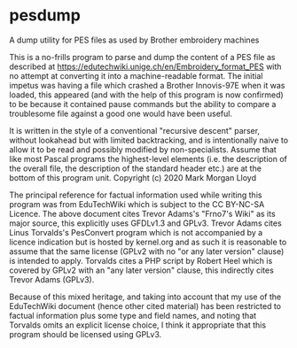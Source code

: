 # pesdump
A dump utility for PES files as used by Brother embroidery machines

This is a no-frills program to parse and dump the content of a PES file as
described at https://edutechwiki.unige.ch/en/Embroidery_format_PES with no
attempt at converting it into a machine-readable format. The initial impetus
was having a file which crashed a Brother Innovis-97E when it was loaded,
this appeared (and with the help of this program is now confirmed) to be
because it contained pause commands but the ability to compare a troublesome
file against a good one would have been useful.

It is written in the style of a conventional "recursive descent" parser,
without lookahead but with limited backtracking, and is intentionally naive
to allow it to be read and possibly modified by non-specialists. Assume that
like most Pascal programs the highest-level elements (i.e. the description
of the overall file, the description of the standard header etc.) are at the
bottom of this program unit.  Copyright (c) 2020 Mark Morgan Lloyd

The principal reference for factual information used while writing this
program was from EduTechWiki which is subject to the CC BY-NC-SA Licence.
The above document cites Trevor Adams's "Frno7's Wiki" as its major source,
this explicitly uses GFDLv1.3 and GPLv3. Trevor Adams cites Linus Torvalds's
PesConvert program which is not accompanied by a licence indication but is
hosted by kernel.org and as such it is reasonable to assume that the same
license (GPLv2 with no "or any later version" clause) is intended to apply.
Torvalds cites a PHP script by Robert Heel which is covered by GPLv2 with an
"any later version" clause, this indirectly cites Trevor Adams (GPLv3).

Because of this mixed heritage, and taking into account that my use of the
EduTechWiki document (hence other cited material) has been restricted to
factual information plus some type and field names, and noting that Torvalds
omits an explicit license choice, I think it appropriate that this program
should be licensed using GPLv3.
